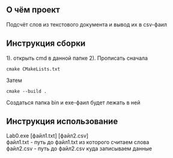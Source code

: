 ## О чём проект
Подсчёт слов из текстового документа и вывод их в csv-фаил

## Инструкция сборки
1). открыть cmd в данной папке
2). Прописать сначала
```
cmake CMakeLists.txt
```
Затем
```
cmake --build .
```
Создаться папка bin и exe-фаил будет лежать в ней

## Инструкция использование
Lab0.exe [файл1.txt] [файл2.csv] \
файл1.txt - путь до файл1.txt из которого считаем слова \
файл2.csv - путь до файл2.csv куда записываем данные